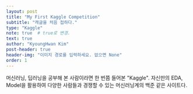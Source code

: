 ```yaml
---
layout: post
title: "My First Kaggle Competition"
subtitle: "캐글을 처음 접하다."
type: "Kaggle"
note: true  # true로 변경.
text: true
author: "KyoungHwan Kim"
post-header: true
header-img: "이미지 경로를 입력하세요. 없으면 None"
order: 1
---
```


머신러닝, 딥러닝을 공부해 본 사람이라면 한 번쯤 들어본 "Kaggle".
자신만의 EDA, Model을 활용하여 다양한 사람들과 경쟁할 수 있는 머신러닝계의 백준 같은 사이트다.
